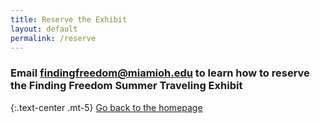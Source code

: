 ```yaml
---
title: Reserve the Exhibit
layout: default
permalink: /reserve
---
```


### Email [findingfreedom@miamioh.edu](mailto:findingfreedom@miamioh.edu) to learn how to reserve the Finding Freedom Summer Traveling Exhibit

{:.text-center .mt-5}
[Go back to the homepage](/)



